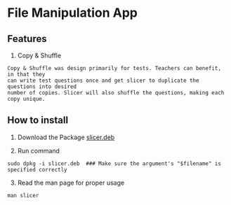 # File Manipulation App

## Features
1. Copy & Shuffle

```
Copy & Shuffle was design primarily for tests. Teachers can benefit, in that they 
can write test questions once and get slicer to duplicate the questions into desired
number of copies. Slicer will also shuffle the questions, making each copy unique.
```

## How to install
1. Download the Package [slicer.deb]()

2. Run command 
```
sudo dpkg -i slicer.deb  ### Make sure the argument's "$filename" is specified correctly
```
3. Read the man page for proper usage
```
man slicer
```
